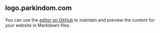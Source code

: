 ## logo.parkindom.com

You can use the [editor on GitHub](https://github.com/parkindom/logo/edit/main/README.md) to maintain and preview the content for your website in Markdown files.

